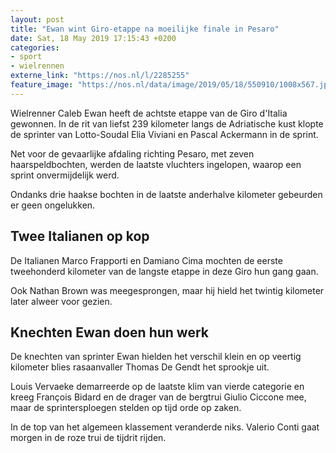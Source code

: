 ```yaml
---
layout: post
title: "Ewan wint Giro-etappe na moeilijke finale in Pesaro"
date: Sat, 18 May 2019 17:15:43 +0200
categories: 
- sport 
- wielrennen 
externe_link: "https://nos.nl/l/2285255"
feature_image: "https://nos.nl/data/image/2019/05/18/550910/1008x567.jpg"
---
```


<p>Wielrenner Caleb Ewan heeft de achtste etappe van de Giro d'Italia gewonnen. In de rit van liefst 239 kilometer langs de Adriatische kust klopte de sprinter van Lotto-Soudal Elia Viviani en Pascal Ackermann in de sprint.</p>
<p>Net voor de gevaarlijke afdaling richting Pesaro, met zeven haarspeldbochten, werden de laatste vluchters ingelopen, waarop een sprint onvermijdelijk werd.</p>
<p>Ondanks drie haakse bochten in de laatste anderhalve kilometer gebeurden er geen ongelukken.</p>
<h2>Twee Italianen op kop</h2>
<p>De Italianen Marco Frapporti en Damiano Cima mochten de eerste tweehonderd kilometer van de langste etappe in deze Giro hun gang gaan.</p>
<p>Ook Nathan Brown was meegesprongen, maar hij hield het twintig kilometer later alweer voor gezien.</p>
<h2>Knechten Ewan doen hun werk</h2>
<p>De knechten van sprinter Ewan hielden het verschil klein en op veertig kilometer blies rasaanvaller Thomas De Gendt het sprookje uit.</p>
<p>Louis Vervaeke demarreerde op de laatste klim van vierde categorie en kreeg François Bidard en de drager van de bergtrui Giulio Ciccone mee, maar de sprintersploegen stelden op tijd orde op zaken.</p>
<p>In de top van het algemeen klassement veranderde niks. Valerio Conti gaat morgen in de roze trui de tijdrit rijden.</p>
